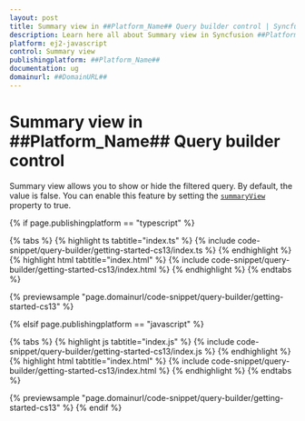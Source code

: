 ```yaml
---
layout: post
title: Summary view in ##Platform_Name## Query builder control | Syncfusion
description: Learn here all about Summary view in Syncfusion ##Platform_Name## Query builder control of Syncfusion Essential JS 2 and more.
platform: ej2-javascript
control: Summary view 
publishingplatform: ##Platform_Name##
documentation: ug
domainurl: ##DomainURL##
---
```


# Summary view in ##Platform_Name## Query builder control

Summary view allows you to show or hide the filtered query. By default, the value is false. You can enable this feature by setting the [`summaryView`](https://ej2.syncfusion.com/documentation/api/query-builder/#summaryview) property to true.

{% if page.publishingplatform == "typescript" %}

 {% tabs %}
{% highlight ts tabtitle="index.ts" %}
{% include code-snippet/query-builder/getting-started-cs13/index.ts %}
{% endhighlight %}
{% highlight html tabtitle="index.html" %}
{% include code-snippet/query-builder/getting-started-cs13/index.html %}
{% endhighlight %}
{% endtabs %}
        
{% previewsample "page.domainurl/code-snippet/query-builder/getting-started-cs13" %}

{% elsif page.publishingplatform == "javascript" %}

{% tabs %}
{% highlight js tabtitle="index.js" %}
{% include code-snippet/query-builder/getting-started-cs13/index.js %}
{% endhighlight %}
{% highlight html tabtitle="index.html" %}
{% include code-snippet/query-builder/getting-started-cs13/index.html %}
{% endhighlight %}
{% endtabs %}

{% previewsample "page.domainurl/code-snippet/query-builder/getting-started-cs13" %}
{% endif %}